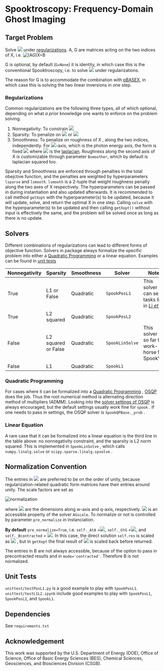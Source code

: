 # Spooktroscopy: Frequency-Domain Ghost Imaging

## Target Problem
Solve <img src="https://render.githubusercontent.com/render/math?math=(A \otimes G)X = B"> under [regularizations](#Regularizations). A, G are matrices acting on the two indices of X, i.e. 
![(AG)X=B](https://latex.codecogs.com/svg.latex?\normalsize&space;\sum_{w,q}A_{iw}G_{jq}X_{wq}=B_{ij}) 

G is optional, by default (`G=None`) it is identity, in which case this is the conventional Spooktroscopy, i.e. to solve <img src="https://render.githubusercontent.com/render/math?math=AX=B"> under regularizations. 

The reason for G is to accommodate the combination with [pBASEX](https://github.com/e-champenois/CPBASEX), in which case this is solving the two linear inversions in one step.

### Regularizations
Common regularizations are the following three types, all of which optional, depending on what _a prior_ knowledge one wants to enforce on the problem solving.

1. Nonnegativity: To constrain <img src="https://render.githubusercontent.com/render/math?math=X\succeq 0">
2. Sparsity: To penalize on <img src="https://render.githubusercontent.com/render/math?math=\|X\|_1"> or <img src="https://render.githubusercontent.com/render/math?math=\|X\|_2^2">
3. Smoothness: To penalize on roughness of X , along the two indices, independently. For <img src="https://render.githubusercontent.com/render/math?math=\omega">-axis, which is the photon energy axis, the form is fixed <img src="https://render.githubusercontent.com/render/math?math=\|(L_{N_w}\otimes I)X\|_2^2"> where <img src="https://render.githubusercontent.com/render/math?math=L_{N_w}"> is the [laplacian](https://en.wikipedia.org/wiki/Laplace_operator). Roughness along the second axis of X is customizable through parameter `Bsmoother`, which by default is laplacian squared too.

Sparsity and Smoothness are enforced through penalties in the total obejctive function, and the penalties are weighted by hyperparameters `lsparse` and `lsmooth`. `lsmooth` is a 2-tuple that weight roughness penalty along the two axes of X respectively. The hyperparameters can be passed in during instantiation and also updated afterwards. It is recommended to call method `getXopt` with the hyperparameter(s) to be updated, because it will update, solve, and return the optimal X in one step. Calling `solve` with  the hyperparameter(s) to be updated and then calling `getXopt()` without input is effectively the same, and the problem will be solved once as long as there is no update.

## Solvers

Different combinations of regularizations can lead to different forms of objective function. Solvers in package always formalize the specific problem into either a [Quadratic Programming](https://en.wikipedia.org/wiki/Quadratic_programming) or a linear equation. Examples can be found in [unit tests](#UnitTests) 

| Nonnegativity | Sparsity            | Smoothness | Solver              | Notes                                                        |
| ------------- | ------------------- | ---------- | ------------------- | ------------------------------------------------------------ |
| True          | L1 or False         | Quadratic  | `SpookPosL1`        | This solver can serve tasks like in [Li _et al_](https://iopscience.iop.org/article/10.1088/1361-6455/abcdf1) |
| True          | L2 squared          | Quadratic  | `SpookPosL2` |                                                              |
| False         | L2 squared or False | Quadratic  | `SpookLinSolve`     | This solver is so far the work-horse for SpookVMI            |
| False         | L1                  | Quadratic  | `SpookL1` |                                                              |


### Quadratic Programming

For cases where it can be formalized into a [Quadratic Programming](https://en.wikipedia.org/wiki/Quadratic_programming) , [OSQP](https://osqp.org) does the job. Thus the root numerical method is alternating direction method of multipliers (ADMM). Looking into the [solver settings of OSQP](https://osqp.org/docs/interfaces/solver_settings.html) is always encouraged, but the default settings usually work fine for `spook` . If one needs to pass in settings, the OSQP solver is `SpookQPBase._prob` .

### Linear Equation

A rare case that it can be formalized into a linear equation is the third line in the table above: no nonnegativity constraint, and the sparsity is L2 norm squared. This is implemented in `SpookLinSolve` , which calls `numpy.linalg.solve` or `scipy.sparse.linalg.spsolve` .


## Normalization Convention

The entries in <img src="https://render.githubusercontent.com/render/math?math=A^TA, G^TG"> are preferred to be on the order of unity, because regularization-related quadratic form matrices have their entries around unity. The scale factors are set as

![normalization](https://latex.codecogs.com/svg.latex?&space;s_a=\sqrt{\frac{1}{N_w}\mathrm{tr}(A^TA)},s_g=\sqrt{\frac{1}{N_q}\mathrm{tr}(G^TG)})

where <img src="https://render.githubusercontent.com/render/math?math=N_w, N_q"> are the dimensions along w-axis and q-axis, respectively. <img src="https://render.githubusercontent.com/render/math?math=s_as_g"> is an accessible property of the solver `AGscale`. To normalize or not is controlled by parameter `pre_normalize` in instanciation. 

**By default** `pre_normalize=True`, i.e. `self._AtA` =<img src="https://render.githubusercontent.com/render/math?math=A^TA/s_a^2">, `self._GtG` =<img src="https://render.githubusercontent.com/render/math?math=G^TG/s_g^2">, and `self._Bcontracted` = <img src="https://render.githubusercontent.com/render/math?math=(A^T \otimes G^T)B/(s_as_g)">. In this case, the direct solution `self.res` is scaled as <img src="https://render.githubusercontent.com/render/math?math=s_as_g X_\mathrm{opt}"> , but in `getXopt` the final result of <img src="https://render.githubusercontent.com/render/math?math=X_\mathrm{opt}"> is scaled back before returned.

The entries in B are not always accessible, because of the option to pass in precontracted results and in `mode='contracted'`. Therefore B is not normalized. 


## Unit Tests

`unittest/testPosL1.py` is a good example to play with `SpookPosL1`.
`unittest/testL1L2.ipynb` include good examples to play with `SpookPosL1`, `SpookPosL2`, and `SpookL1`.


## Dependencies

See `requirements.txt`

## Acknowledgement
This work was supported by the U.S. Department of Energy (DOE), Office of Science, Office of Basic Energy Sciences (BES), Chemical Sciences, Geosciences, and Biosciences Division (CSGB).
